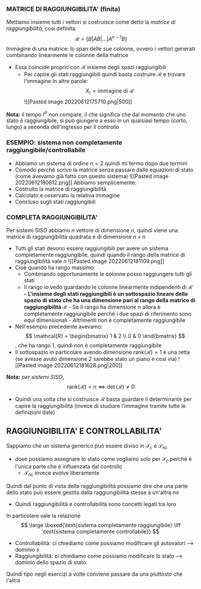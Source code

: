 ### MATRICE DI RAGGIUNGIBILITA' (finita)
Mettiamo insieme tutti i vettori si costruisce come detto la *matrice di raggiungibilità*, così definita:
$$
\mathcal{R} = [B | AB|\dots|A^{n-1}B]
$$
Immagine di una matrice: lo span delle sue colonne, ovvero i vettori generati combinando linearmente le colonne della matrice
- Essa coincide proprio con $\mathcal{R}$ insieme degli spazi raggiungibili
	- Per capire gli stati raggiungibili quindi basta costruire $\mathcal{R}$ e trovare l'immagine
In altre parole: $$ X_{r} = \text{immagine di } \mathcal{R} $$
![[Pasted image 20220612175710.png|500]]

**Nota:** il tempo $t^{\text{o}}$ non compare, il che significa che dal momento che uno stato è raggiungibile, si può giungere a esso in un qualsiasi tempo (corto, lungo) a seconda dell'ingresso per il controllo


### ESEMPIO: sistema non completamente raggiungibile/controllabile
- Abbiamo un sistema di ordine $n=2$ quindi mi fermo dopo due termini
- Comodo perché scrivo la matrice senza passare dalle equazioni di stato (come avevamo già fatto con questo sistema)
![[Pasted image 20220612180812.png]]
Abbiamo semplicemente:
- Costruito la matrice di raggiungibilità
- Calcolato e osservato la relativa immagine
- Concluso sugli stati raggiungibili

### COMPLETA RAGGIUNGIBILITA'
Per sistemi SISO abbiamo $n$ vettore di dimensione $n$, quindi viene una matrice di raggiungibilità quadrata e di dimensione $n \times n$

- Tutti gli stati devono essere raggiungibili per avere un sistema completamente raggiungibile, quindi quando il rango della matrice di raggiungibilità vale $n$
![[Pasted image 20220612181109.png]]
- Cioè quando ha rango massimo
	- Combinando opportunamente le colonne posso raggiungere tutti gli stati
	- Il rango lo vedo guardando le colonne linearmente indipendenti di $\mathcal{R}$
		**- L'insieme degli stati raggiungibili è un sottospazio lineare dello spazio di stato che ha una dimensione pari al rango della matrice di raggiungibilità $\mathcal{R}$**
			- Se il rango ha dimensione $n$ allora è completamente raggiungibile perché i due spazi di riferimento sono equi dimensionali
				- Altrimenti non è completamente raggiungibile
- Nell'esempio precedente avevamo:
$$
\mathcal{R} = \begin{bmatrix} 1 & 2 \\ 0 & 0 \end{bmatrix}
$$, che ha rango $1$, quindi non è completamente raggiungibile
- Il sottospazio in particolare avendo dimensione $\text{rank}(\mathcal{R})=1$ è una retta (se avesse avuto dimensione $2$ sarebbe stato un piano e così via)
![[Pasted image 20220612181628.png|200]]

**Nota:** *per sistemi SISO*, 
$$
\text{rank}(\mathcal{R})=n \iff \det(\mathcal{R})\neq 0
$$
- Quindi una volta che si costruisce $\mathcal{R}$ basta guardare il determinante per capire la raggiungibilità (invece di studiare l'immagine tramite tutte le definizioni date)

## RAGGIUNGIBILITA' E CONTROLLABILITA'
Sappiamo che un sistema generico può essere diviso in $\mathcal{S}_{c}$ e $\mathcal{S}_{\text{nc}}$
- dove possiamo assegnare lo stato come vogliamo solo per $\mathcal{S}_{c}$ perché è l'unica parte che è influenzata dal controllo
	- $\mathcal{S}_{\text{nc}}$ invece evolve liberamente

Quindi dal punto di vista della raggiungibilità possiamo dire che una parte dello stato può essere gestita dalla raggiungibilità stesse a un'altra no
- Quindi raggiungibilità e controllabilità sono concetti legati tra loro

In particolare vale la relazione
$$
\large \boxed{\text{sistema completamente raggiungibile} \iff \text{sistema completamente controllabile}}
$$
- Controllabilità: ci chiediamo come possiamo modificare gli autovalori --> dominio $s$
- Raggiungibilità: ci chiediamo come possiamo modificare lo stato --> dominio dello spazio di stato

Quindi tipo negli esercizi a volte conviene passare da una piuttosto che l'altra

